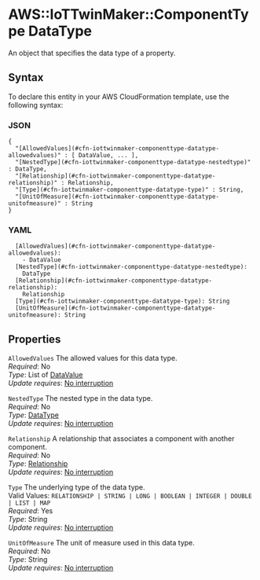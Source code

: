 # AWS::IoTTwinMaker::ComponentType DataType<a name="aws-properties-iottwinmaker-componenttype-datatype"></a>

An object that specifies the data type of a property\.

## Syntax<a name="aws-properties-iottwinmaker-componenttype-datatype-syntax"></a>

To declare this entity in your AWS CloudFormation template, use the following syntax:

### JSON<a name="aws-properties-iottwinmaker-componenttype-datatype-syntax.json"></a>

```
{
  "[AllowedValues](#cfn-iottwinmaker-componenttype-datatype-allowedvalues)" : [ DataValue, ... ],
  "[NestedType](#cfn-iottwinmaker-componenttype-datatype-nestedtype)" : DataType,
  "[Relationship](#cfn-iottwinmaker-componenttype-datatype-relationship)" : Relationship,
  "[Type](#cfn-iottwinmaker-componenttype-datatype-type)" : String,
  "[UnitOfMeasure](#cfn-iottwinmaker-componenttype-datatype-unitofmeasure)" : String
}
```

### YAML<a name="aws-properties-iottwinmaker-componenttype-datatype-syntax.yaml"></a>

```
  [AllowedValues](#cfn-iottwinmaker-componenttype-datatype-allowedvalues): 
    - DataValue
  [NestedType](#cfn-iottwinmaker-componenttype-datatype-nestedtype): 
    DataType
  [Relationship](#cfn-iottwinmaker-componenttype-datatype-relationship): 
    Relationship
  [Type](#cfn-iottwinmaker-componenttype-datatype-type): String
  [UnitOfMeasure](#cfn-iottwinmaker-componenttype-datatype-unitofmeasure): String
```

## Properties<a name="aws-properties-iottwinmaker-componenttype-datatype-properties"></a>

`AllowedValues`  <a name="cfn-iottwinmaker-componenttype-datatype-allowedvalues"></a>
The allowed values for this data type\.  
*Required*: No  
*Type*: List of [DataValue](aws-properties-iottwinmaker-componenttype-datavalue.md)  
*Update requires*: [No interruption](https://docs.aws.amazon.com/AWSCloudFormation/latest/UserGuide/using-cfn-updating-stacks-update-behaviors.html#update-no-interrupt)

`NestedType`  <a name="cfn-iottwinmaker-componenttype-datatype-nestedtype"></a>
The nested type in the data type\.  
*Required*: No  
*Type*: [DataType](#aws-properties-iottwinmaker-componenttype-datatype)  
*Update requires*: [No interruption](https://docs.aws.amazon.com/AWSCloudFormation/latest/UserGuide/using-cfn-updating-stacks-update-behaviors.html#update-no-interrupt)

`Relationship`  <a name="cfn-iottwinmaker-componenttype-datatype-relationship"></a>
A relationship that associates a component with another component\.  
*Required*: No  
*Type*: [Relationship](aws-properties-iottwinmaker-componenttype-relationship.md)  
*Update requires*: [No interruption](https://docs.aws.amazon.com/AWSCloudFormation/latest/UserGuide/using-cfn-updating-stacks-update-behaviors.html#update-no-interrupt)

`Type`  <a name="cfn-iottwinmaker-componenttype-datatype-type"></a>
The underlying type of the data type\.  
Valid Values: `RELATIONSHIP | STRING | LONG | BOOLEAN | INTEGER | DOUBLE | LIST | MAP`  
*Required*: Yes  
*Type*: String  
*Update requires*: [No interruption](https://docs.aws.amazon.com/AWSCloudFormation/latest/UserGuide/using-cfn-updating-stacks-update-behaviors.html#update-no-interrupt)

`UnitOfMeasure`  <a name="cfn-iottwinmaker-componenttype-datatype-unitofmeasure"></a>
The unit of measure used in this data type\.  
*Required*: No  
*Type*: String  
*Update requires*: [No interruption](https://docs.aws.amazon.com/AWSCloudFormation/latest/UserGuide/using-cfn-updating-stacks-update-behaviors.html#update-no-interrupt)